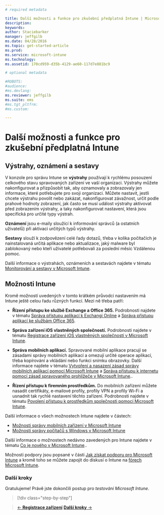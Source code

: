 ```yaml
---
# required metadata

title: Další možnosti a funkce pro zkušební předplatná Intune | Microsoft Intune
description:
keywords:
author: Staciebarker
manager: jeffgilb
ms.date: 04/28/2016
ms.topic: get-started-article
ms.prod:
ms.service: microsoft-intune
ms.technology:
ms.assetid: 170cd959-d35b-4129-ae60-117d7e881bc9

# optional metadata

#ROBOTS:
#audience:
#ms.devlang:
ms.reviewer: jeffgilb
ms.suite: ems
#ms.tgt_pltfrm:
#ms.custom:

---
```


# Další možnosti a funkce pro zkušební předplatná Intune

## Výstrahy, oznámení a sestavy
V konzole pro správu Intune se **výstrahy** používají k rychlému posouzení celkového stavu spravovaných zařízení ve vaší organizaci. Výstrahy můžete nakonfigurovat a přizpůsobit tak, aby oznamovaly a zobrazovaly jen informace, které potřebujete pro svoji organizaci. Můžete nastavit, jestli chcete výstrahu povolit nebo zakázat, nakonfigurovat závažnost, určit podle prahové hodnoty zobrazení, jak často se musí událost výstrahy aktivovat před zobrazením výstrahy, a taky nakonfigurovat nastavení, která jsou specifická pro určité typy výstrah.

**Oznámení** jsou e-maily sloužící k informování správců (a ostatních uživatelů) při aktivaci určitých typů výstrahy.

**Sestavy** slouží k zodpovězení celé řady dotazů, třeba v kolika počítačích je nainstalovaná určitá aplikace nebo aktualizace, jaký malware byl zablokovaný nebo kteří uživatelé potřebovali za poslední měsíc Vzdálenou pomoc.

Další informace o výstrahách, oznámeních a sestavách najdete v tématu [Monitorování a sestavy v Microsoft Intune](/Intune/Deploy-Use/monitoring-and-reports-with-microsoft-intune).

## Možnosti Intune
Kromě možností uvedených v tomto krátkém průvodci nastavením má Intune ještě celou řadu různých funkcí. Mezi ně třeba patří:

-   **Řízení přístupu ke službě Exchange a Office 365.** Podrobnosti najdete v tématu [Správa přístupu aplikací k Exchangi Online](https://technet.microsoft.com/library/dn705841.aspx) a [Správa přístupu aplikací ke službám Office 365](https://technet.microsoft.com/library/dn818907.aspx).

-   **Správa zařízení iOS vlastněných společností.** Podrobnosti najdete v tématu [Registrace zařízení iOS vlastněných společností v Microsoft Intune](/Intune/Deploy-Use/enroll-corporate-owned-ios-devices-in-microsoft-intune).

-   **Správa mobilních aplikací.** Spravované mobilní aplikace pracují se zásadami správy mobilních aplikací a omezují určité operace aplikací, třeba kopírování a vkládání nebo funkci snímku obrazovky. Další informace najdete v tématu [Vytvoření a nasazení zásad správy mobilních aplikací pomocí Microsoft Intune](/Intune/Deploy-Use/create-and-deploy-mobile-app-management-policies-with-microsoft-intune) a [Správa přístupu k internetu pomocí zásad spravovaného prohlížeče v Microsoft Intune](/Intune/Deploy-Use/manage-internet-access-using-managed-browser-policies)..

-   **Řízení přístupu k firemním prostředkům.** Do mobilních zařízení můžete nasadit certifikáty, e-mailové profily, profily VPN a profily Wi-Fi a usnadnit tak rychlé nastavení těchto zařízení. Podrobnosti najdete v tématu [Povolení přístupu k prostředkům společnosti pomocí Microsoft Intune](/Intune/Deploy-Use/enable-access-to-company-resources-with-microsoft-intune).

Další informace o všech možnostech Intune najdete v částech:
- [Možnosti správy mobilních zařízení v Microsoft Intune](mobile-device-management-capabilities-in-microsoft-intune.md)
- [Možnosti správy počítačů s Windows v Microsoft Intune](windows-pc-management-capabilities-in-microsoft-intune.md)

Další informace o možnostech nedávno zavedených pro Intune najdete v tématu [Co je nového v Microsoft Intune](/Intune/Deploy-Use/whats-new-in-microsoft-intune)..

Možnosti podpory jsou popsané v části [Jak získat podporu pro Microsoft Intune](/Intune/Troubleshoot/how-to-get-support-for-microsoft-intune) a kromě toho se můžete zapojit do diskusí o Intune na [fórech Microsoft Intune](https://social.technet.microsoft.com/Forums/en-US/home?forum=microsoftintuneprod).

### Další kroky
Gratulujeme! Právě jste dokončili postup pro *testování Microsoft Intune*.

>[!div class="step-by-step"]

>[&larr; **Registrace zařízení**](.\get-started-with-a-30-day-trial-of-microsoft-intune-step-5.md)     [**Další kroky** &rarr;](.\get-started-with-a-30-day-trial-of-microsoft-intune-step-7.md)  


<!--HONumber=May16_HO1-->



